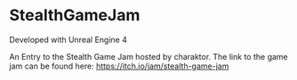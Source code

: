 # StealthGameJam

Developed with Unreal Engine 4

An Entry to the Stealth Game Jam hosted by charaktor.
The link to the game jam can be found here: https://itch.io/jam/stealth-game-jam
